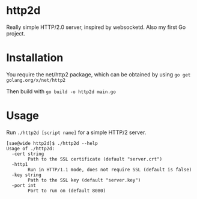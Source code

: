 # http2d
Really simple HTTP/2.0 server, inspired by websocketd. Also my first Go project.

# Installation
You require the net/http2 package, which can be obtained by using `go get golang.org/x/net/http2`

Then build with `go build -o http2d main.go`

# Usage
Run `./http2d [script name]` for a simple HTTP/2 server.

```
[sae@wide http2d]$ ./http2d --help
Usage of ./http2d:
  -cert string
        Path to the SSL certificate (default "server.crt")
  -http1
        Run in HTTP/1.1 mode, does not require SSL (default is false)
  -key string
        Path to the SSL key (default "server.key")
  -port int
        Port to run on (default 8080)
```
